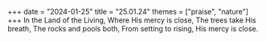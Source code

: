 +++
date = "2024-01-25"
title = "25.01.24"
themes = ["praise", "nature"]
+++
In the Land of the Living,
Where His mercy is close,
The trees take His breath,
The rocks and pools both,
From setting to rising,
His mercy is close.

